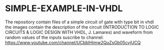# SIMPLE-EXAMPLE-IN-VHDL
The repository contain files of a simple circuit of gate with type bit in vhdl
the images contain the description of the circuit (INTRODUCTION TO LOGIC CIRCUITS & LOGIC DESIGN WITH VHDL, J. Lamares) and waveform from random values of the inputs
suscribe to channel: https://www.youtube.com/channel/UCbblHimw2QuZsGb05cvjUCQ
